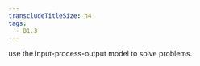 ```yaml
---
transcludeTitleSize: h4
tags:
  - B1.3
---
```

use the input-process-output model to solve problems.